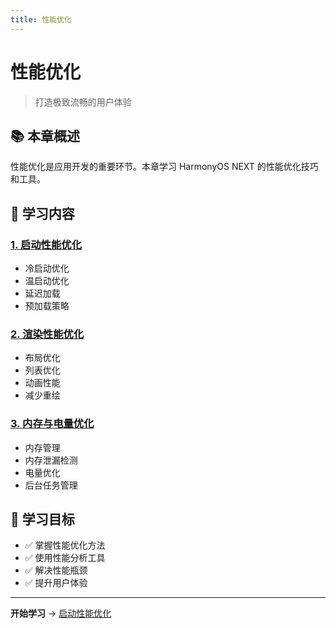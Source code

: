 ```yaml
---
title: 性能优化
---
```


# 性能优化

> 打造极致流畅的用户体验

## 📚 本章概述

性能优化是应用开发的重要环节。本章学习 HarmonyOS NEXT 的性能优化技巧和工具。

## 📖 学习内容

### [1. 启动性能优化](01-启动性能优化.md)
- 冷启动优化
- 温启动优化
- 延迟加载
- 预加载策略

### [2. 渲染性能优化](02-渲染性能优化.md)
- 布局优化
- 列表优化
- 动画性能
- 减少重绘

### [3. 内存与电量优化](03-内存与电量优化.md)
- 内存管理
- 内存泄漏检测
- 电量优化
- 后台任务管理

## 🎯 学习目标

- ✅ 掌握性能优化方法
- ✅ 使用性能分析工具
- ✅ 解决性能瓶颈
- ✅ 提升用户体验

---

**开始学习** → [启动性能优化](01-启动性能优化.md)
